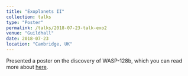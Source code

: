 ```yaml
---
title: "Exoplanets II"
collection: talks
type: "Poster"
permalink: /talks/2018-07-23-talk-exo2
venue: "Guildhall"
date: 2018-07-23
location: "Cambridge, UK"
---
```


Presented a poster on the discovery of WASP-128b, which you can read more about [here](https://vedad.github.io/publication/wasp-128b).
